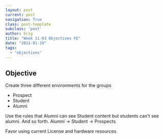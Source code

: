```yaml
---
layout: post
current: post
navigation: True
class: post-template
subclass: 'post'
author: brig
title: "Week 11-03 Objectives FE"
date: "2011-01-19"
tags:
  - "objectives"
---
```


## Objective

Create three different environments for the groups

- Prospect
- Student
- Alumni

Use the rules that Alumni can see Student content but students can't see alumni. And so forth. Alumni -> Student -> Prospects

Favor using current License and hardware resources
